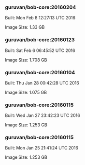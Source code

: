 ### guruvan/bob-core:20160204
Built: Mon Feb  8 12:27:13 UTC 2016

Image Size: 1.33 GB
### guruvan/bob-core:20160123
Built: Sat Feb  6 06:45:52 UTC 2016

Image Size: 1.708 GB
### guruvan/bob-core:20160104
Built: Thu Jan 28 00:42:28 UTC 2016

Image Size: 1.075 GB
### guruvan/bob-core:20160115
Built: Wed Jan 27 23:42:23 UTC 2016

Image Size: 1.253 GB
### guruvan/bob-core:20160115
Built: Mon Jan 25 21:41:24 UTC 2016

Image Size: 1.253 GB

